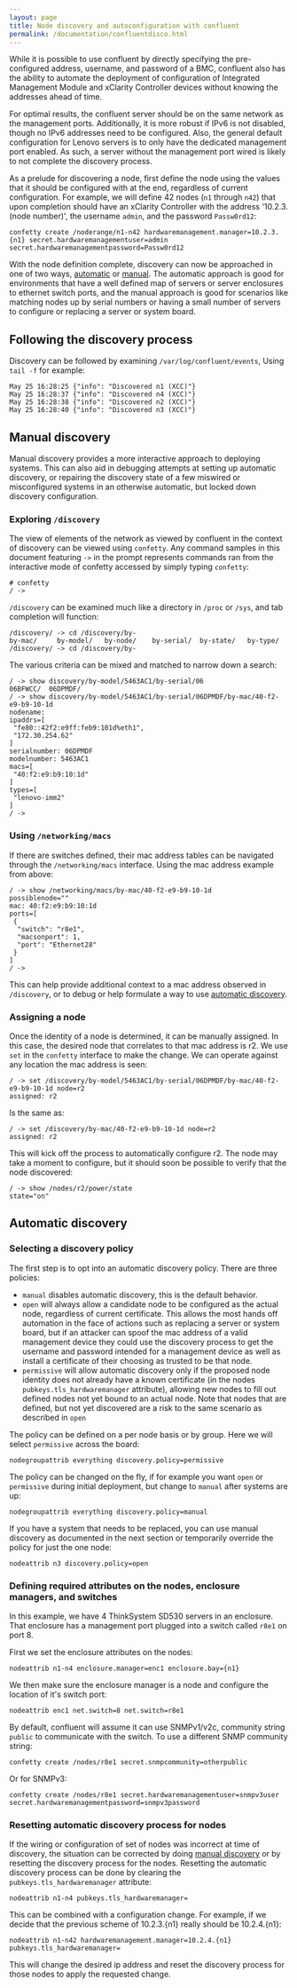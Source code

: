 ```yaml
---
layout: page
title: Node discovery and autoconfiguration with confluent
permalink: /documentation/confluentdisco.html
---
```


While it is possible to use confluent by directly specifying the pre-configured 
address, username, and password of a BMC, confluent also has the ability to 
automate the deployment of configuration of Integrated Management Module
and xClarity Controller devices without knowing the addresses ahead of time.

For optimal results, the confluent server should be on the same network as
the management ports.  Additionally, it is more robust if IPv6 is not disabled,
though no IPv6 addresses need to be configured. Also, the general default
configuration for Lenovo servers is to only have the dedicated management port
enabled.  As such, a server without the management port wired is likely to not
complete the discovery process.

As a prelude for discovering a node, first define the node using the values
that it should be configured with at the end, regardless of current configuration.
For example, we will define 42 nodes (`n1` through `n42`) that upon completion should have an
xClarity Controller with the address '10.2.3.(node number)', the username `admin`, and the
password `Passw0rd12`:

    confetty create /noderange/n1-n42 hardwaremanagement.manager=10.2.3.{n1} secret.hardwaremanagementuser=admin secret.hardwaremanagementpassword=Passw0rd12

With the node definition complete, discovery can now be approached in one of two ways, [automatic](#automatic-discovery)
or [manual](#manual-discovery).  The automatic approach is good for environments that have a well defined map
of servers or server enclosures to ethernet switch ports, and the manual approach
is good for scenarios like matching nodes up by serial numbers or having a small number of
servers to configure or replacing a server or system board.

## Following the discovery process

Discovery can be followed by examining `/var/log/confluent/events`, Using `tail -f` for example:

    May 25 16:28:25 {"info": "Discovered n1 (XCC)"} 
    May 25 16:28:37 {"info": "Discovered n4 (XCC)"}
    May 25 16:28:38 {"info": "Discovered n2 (XCC)"} 
    May 25 16:28:40 {"info": "Discovered n3 (XCC)"}
    

## Manual discovery

Manual discovery provides a more interactive approach to deploying systems.
This can also aid in debugging attempts at setting up automatic discovery, or
repairing the discovery state of a few miswired or misconfigured systems in an
otherwise automatic, but locked down discovery configuration.

### Exploring `/discovery`

The view of elements of the network as viewed by confluent in the context of
discovery can be viewed using `confetty`.  Any command samples in this document
featuring `->` in the prompt represents commands ran from the interactive mode 
of confetty accessed by simply typing `confetty`:

    # confetty
    / ->
    
`/discovery` can be examined much like a directory in `/proc` or `/sys`, and 
tab completion will function:

    /discovery/ -> cd /discovery/by-
    by-mac/     by-model/   by-node/    by-serial/  by-state/   by-type/    
    /discovery/ -> cd /discovery/by-

The various criteria can be mixed and matched to narrow down a search:

    / -> show discovery/by-model/5463AC1/by-serial/06
    06BFWCC/  06DPMDF/  
    / -> show discovery/by-model/5463AC1/by-serial/06DPMDF/by-mac/40-f2-e9-b9-10-1d
    nodename: 
    ipaddrs=[
     "fe80::42f2:e9ff:feb9:101d%eth1", 
     "172.30.254.62"
    ]
    serialnumber: 06DPMDF
    modelnumber: 5463AC1
    macs=[
     "40:f2:e9:b9:10:1d"
    ]
    types=[
     "lenovo-imm2"
    ]
    / -> 

### Using `/networking/macs`

If there are switches defined, their mac address tables can be navigated through the `/networking/macs` interface.  Using the mac address example from above:

    / -> show /networking/macs/by-mac/40-f2-e9-b9-10-1d
    possiblenode=""
    mac: 40:f2:e9:b9:10:1d
    ports=[
     {
      "switch": "r8e1", 
      "macsonport": 1, 
      "port": "Ethernet28"
     }
    ]
    / -> 

This can help provide additional context to a mac address observed in `/discovery`,
or to debug or help formulate a way to use [automatic discovery](#automatic-discovery).

### Assigning a node

Once the identity of a node is determined, it can be manually assigned.  In this
case, the desired node that correlates to that mac address is r2.  We use `set` in the 
`confetty` interface to make the change.  We can operate against any location the mac address is seen:

    / -> set /discovery/by-model/5463AC1/by-serial/06DPMDF/by-mac/40-f2-e9-b9-10-1d node=r2
    assigned: r2

Is the same as:

    / -> set /discovery/by-mac/40-f2-e9-b9-10-1d node=r2
    assigned: r2

This will kick off the process to automatically configure r2.  The node may take a moment to configure, but it should soon be possible to verify that the node discovered:

    / -> show /nodes/r2/power/state
    state="on"

## Automatic discovery

### Selecting a discovery policy

The first step is to opt into an automatic discovery policy.  There are three
policies:

* `manual` disables automatic discovery, this is the default behavior.
* `open` will always allow a candidate node to be configured as the actual node, regardless of current certificate.  This allows the most hands off automation
in the face of actions such as replacing a server or system board, but if an attacker can spoof the mac address of a valid management device they could use the discovery process to get the username and password intended for a management device as well as install a certificate
of their choosing as trusted to be that node.
* `permissive` will allow automatic discovery only if the proposed node identity does not already have a known certificate (in the nodes `pubkeys.tls_hardwaremanager` attribute), allowing new nodes to
fill out defined nodes not yet bound to an actual node.  Note that nodes that
are defined, but not yet discovered are a risk to the same scenario as described in `open`

The policy can be defined on a per node basis or by group.  Here we will select `permissive` across the board:

    nodegroupattrib everything discovery.policy=permissive

The policy can be changed on the fly, if for example you want `open` or `permissive`
during initial deployment, but change to `manual` after systems are up:

    nodegroupattrib everything discovery.policy=manual

If you have a system that needs to be replaced, you can use manual discovery as
documented in the next section or temporarily override the policy for just the
one node:

    nodeattrib n3 discovery.policy=open

### Defining required attributes on the nodes, enclosure managers, and switches

In this example, we have 4 ThinkSystem SD530 servers in an enclosure.  That enclosure 
has a management port plugged into a switch called `r8e1` on port 8.

First we set the enclosure attributes on the nodes:

    nodeattrib n1-n4 enclosure.manager=enc1 enclosure.bay={n1}
    
We then make sure the enclosure manager is a node and configure the location of
it's switch port:

    nodeattrib enc1 net.switch=8 net.switch=r8e1
    
By default, confluent will assume it can use SNMPv1/v2c, community string `public`
to communicate with the switch.  To use a different SNMP community string:

    confetty create /nodes/r8e1 secret.snmpcommunity=otherpublic

Or for SNMPv3:

    confetty create /nodes/r8e1 secret.hardwaremanagementuser=snmpv3user secret.hardwaremanagementpassword=snmpv3password


### Resetting automatic discovery process for nodes

If the wiring or configuration of set of nodes was incorrect at time of discovery,
the situation can be corrected by doing [manual discovery](#manual-discovery) or by resetting the discovery process for the nodes.  Resetting the automatic discovery process can be done by clearing the `pubkeys.tls_hardwaremanager` attribute:

    nodeattrib n1-n4 pubkeys.tls_hardwaremanager=
    
This can be combined with a configuration change.  For example, if we decide that the previous scheme of 10.2.3.{n1} really should be 10.2.4.{n1}:

    nodeattrib n1-n42 hardwaremanagement.manager=10.2.4.{n1} pubkeys.tls_hardwaremanager=

This will change the desired ip address and reset the discovery process for those nodes
to apply the requested change.
